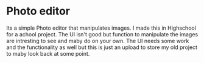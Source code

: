 # Photo editor
Its a simple Photo editor that manipulates images.
I made this in Highschool for a achool project. The UI isn't good but function to manipulate the images are intresting to see and maby do on your own. The UI needs some work and the functionality as well but this is just an upload to store my old project to maby look back at some point.